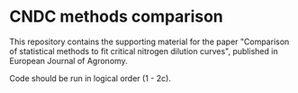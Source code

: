 # CNDC methods comparison  

This repository contains the supporting material for the paper "Comparison of statistical methods to fit critical nitrogen dilution curves", published in European Journal of Agronomy.  

Code should be run in logical order (1 - 2c).
